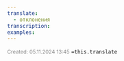 ```yaml
---
translate:
  - отклонения
transcription: 
examples:
---
```

<span style="font-size:12px; color:#888888;">Created: 05.11.2024 13:45</span>
 `=this.translate`